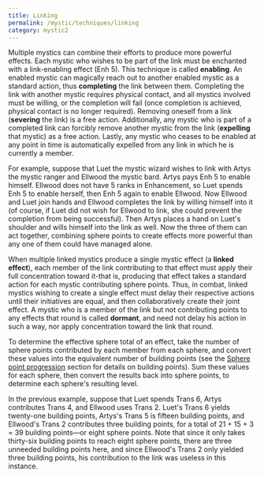 ```yaml
---
title: Linking
permalink: /mystic/techniques/linking
category: mystic2
---
```

Multiple mystics can combine their efforts to produce more powerful
effects. Each mystic who wishes to be part of the link must be enchanted
with a link-enabling effect (Enh 5). This technique is called
**enabling**. An enabled mystic can magically reach out to another
enabled mystic as a standard action, thus **completing** the link
between them. Completing the link with another mystic requires physical
contact, and all mystics involved must be willing, or the completion
will fail (once completion is achieved, physical contact is no longer
required). Removing oneself from a link (**severing** the link) is a
free action. Additionally, any mystic who is part of a completed link
can forcibly remove another mystic from the link (**expelling** that
mystic) as a free action. Lastly, any mystic who ceases to be enabled at
any point in time is automatically expelled from any link in which he is
currently a member.

For example, suppose that Luet the mystic wizard wishes to link with
Artys the mystic ranger and Ellwood the mystic bard. Artys pays Enh 5 to
enable himself. Ellwood does not have 5 ranks in Enhancement, so Luet
spends Enh 5 to enable herself, then Enh 5 again to enable Ellwood. Now
Ellwood and Luet join hands and Ellwood completes the link by willing
himself into it (of course, if Luet did not wish for Ellwood to link,
she could prevent the completion from being successful). Then Artys
places a hand on Luet's shoulder and wills himself into the link as
well. Now the three of them can act together, combining sphere points to
create effects more powerful than any one of them could have managed
alone.

When multiple linked mystics produce a single mystic effect (a **linked
effect**), each member of the link contributing to that effect must
apply their full concentration toward it-that is, producing that effect
takes a standard action for each mystic contributing sphere points.
Thus, in combat, linked mystics wishing to create a single effect must
delay their respective actions until their initiatives are equal, and
then collaboratively create their joint effect. A mystic who is a member
of the link but not contributing points to any effects that round is
called **dormant**, and need not delay his action in such a way, nor
apply concentration toward the link that round.

To determine the effective sphere total of an effect, take the number of
sphere points contributed by each member from each sphere, and convert
these values into the equivalent number of building points (see the
[Sphere point progression](/mystic/points) section for details on
building points). Sum these values for each sphere, then convert the
results back into sphere points, to determine each sphere's resulting
level.

In the previous example, suppose that Luet spends Trans 6, Artys
contributes Trans 4, and Ellwood uses Trans 2. Luet's Trans 6 yields
twenty-one building points, Artys's Trans 5 is fifteen building points,
and Ellwood's Trans 2 contributes three building points, for a total of
21 + 15 + 3 = 39 building points—or eight sphere points. Note that since
it only takes thirty-six building points to reach eight sphere points,
there are three unneeded building points here, and since Ellwood's Trans
2 only yielded three building points, his contribution to the link was
useless in this instance.
